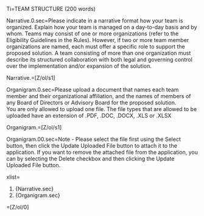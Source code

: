 Ti=TEAM STRUCTURE (200 words)

Narrative.0.sec=Please indicate in a narrative format how your team is organized. Explain how your team is managed on a day-to-day basis and by whom. Teams may consist of one or more organizations (refer to the Eligibility Guidelines in the Rules). However, if two or more team member organizations are named, each must offer a specific role to support the proposed solution. A team consisting of more than one organization must describe its structured collaboration with both legal and governing control over the implementation and/or expansion of the solution.

Narrative.=[Z/ol/s1]

Organigram.0.sec=Please upload a document that names each team member and their organizational affiliation, and the names of members of any Board of Directors or Advisory Board for the proposed solution.<br>You are only allowed to upload one file. The file types that are allowed to be uploaded have an extension of .PDF, .DOC, .DOCX, .XLS or .XLSX

Organigram.=[Z/ol/s1]

Organigram.00.sec=Note - Please select the file first using the Select button, then click the Update Uploaded File button to attach it to the application. If you want to remove the attached file from the application, you can by selecting the Delete checkbox and then clicking the Update Uploaded File button.

xlist=<ol><li>{Narrative.sec}</li><li>{Organigram.sec}</li></ol>

=[Z/ol/0]